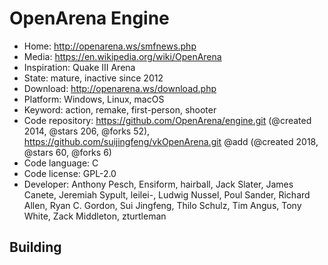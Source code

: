 # OpenArena Engine

- Home: http://openarena.ws/smfnews.php
- Media: https://en.wikipedia.org/wiki/OpenArena
- Inspiration: Quake III Arena
- State: mature, inactive since 2012
- Download: http://openarena.ws/download.php
- Platform: Windows, Linux, macOS
- Keyword: action, remake, first-person, shooter
- Code repository: https://github.com/OpenArena/engine.git (@created 2014, @stars 206, @forks 52), https://github.com/suijingfeng/vkOpenArena.git @add (@created 2018, @stars 60, @forks 6)
- Code language: C
- Code license: GPL-2.0
- Developer: Anthony Pesch, Ensiform, hairball, Jack Slater, James Canete, Jeremiah Sypult, leilei-, Ludwig Nussel, Poul Sander, Richard Allen, Ryan C. Gordon, Sui Jingfeng, Thilo Schulz, Tim Angus, Tony White, Zack Middleton, zturtleman

## Building
